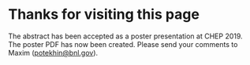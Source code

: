 # Thanks for visiting this page

The abstract has been accepted as a poster presentation at CHEP 2019.
The poster PDF has now been created.
Please send your comments to Maxim (potekhin@bnl.gov).


